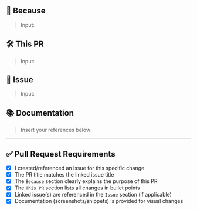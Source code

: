 <!-- 
📌 **Title Requirement**:  
**The title of this pull request MUST match the title of the issue it resolves.**  
For example: If the issue is "[Bug] [UI] - Submit button not working on mobile", your PR title should be the same.
--->

## 🧐 Because  
<!-- Summarize the purpose or reasons for this PR. Example:  
"This PR fixes a critical UI bug where the submit button was unresponsive on mobile devices.  
It also improves form validation to prevent future errors."
-->

> Input:

## 🛠 This PR  
<!-- A bullet point list of specific changes. Example:  
- Fixed submit button responsiveness on mobile screens  
- Added error handling for form validation  
- Updated unit tests for the login component  
-->

> Input:

## 🔗 Issue  
<!-- Link the issue this PR addresses. Example:  
Closes #42   
-->

> Input:

## 📚 Documentation  
<!-- Add screenshots, GIFs, or code snippets to illustrate your changes.-->
> Insert your references below:
---

## ✅ Pull Request Requirements  
<!-- Replace the whitespace between the square brackets with an 'x', e.g. [x]. After you create the PR, they will become checkboxes that you can click on. Leave it blank if you didn't satisfy the requirement -->
- [x] I created/referenced an issue for this specific change  
- [x] The PR title matches the linked issue title  
- [x] The `Because` section clearly explains the purpose of this PR  
- [x] The `This PR` section lists all changes in bullet points  
- [x] Linked issue(s) are referenced in the `Issue` section (if applicable)  
- [x] Documentation (screenshots/snippets) is provided for visual changes  
